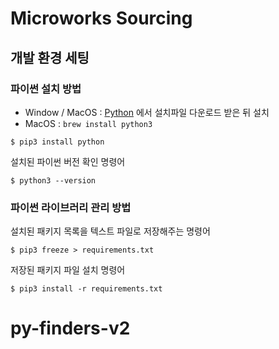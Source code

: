 # Microworks Sourcing

## 개발 환경 세팅

### 파이썬 설치 방법

- Window / MacOS : [Python](https://www.python.org/) 에서 설치파일 다운로드 받은 뒤 설치
- MacOS : ```brew install python3``` 

```shell
$ pip3 install python 
```

설치된 파이썬 버전 확인 명령어

```shell
$ python3 --version
```

### 파이썬 라이브러리 관리 방법

설치된 패키지 목록을 텍스트 파일로 저장해주는 명령어

```shell
$ pip3 freeze > requirements.txt
```

저장된 패키지 파일 설치 명령어

```shell
$ pip3 install -r requirements.txt
```
# py-finders-v2
